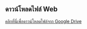 ## ดาวน์โหลดไฟล์ Web

[คลิกที่นี่เพื่อดาวน์โหลดไฟล์จาก Google Drive](https://drive.google.com/drive/folders/13MkN53_Es0CJtjOyfOjxCkJbQMzx-t8E?usp=drive_link)
